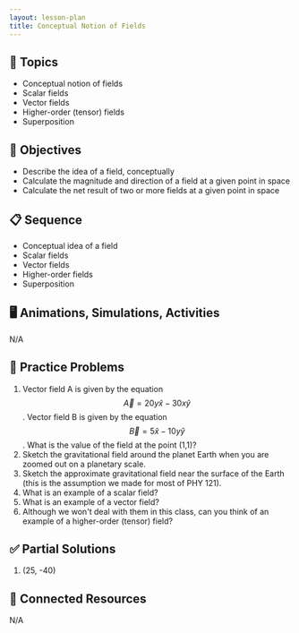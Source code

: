 ```yaml
---
layout: lesson-plan
title: Conceptual Notion of Fields
---
```


## 🔖 Topics

* Conceptual notion of fields
* Scalar fields
* Vector fields
* Higher-order (tensor) fields
* Superposition

## 🎯 Objectives

* Describe the idea of a field, conceptually
* Calculate the magnitude and direction of a field at a given point in space
* Calculate the net result of two or more fields at a given point in space

## 📋 Sequence

* Conceptual idea of a field
* Scalar fields
* Vector fields
* Higher-order fields
* Superposition

## 🖥️ Animations, Simulations, Activities

N/A

## 📝 Practice Problems

1. Vector field A is given by the equation $$ \vec{A} = 20 y \hat{x} - 30 x \hat{y} $$. Vector field B is given by the equation $$ \vec{B} = 5 \hat{x} - 10 y \hat{y} $$. What is the value of the field at the point (1,1)?
2. Sketch the gravitational field around the planet Earth when you are zoomed out on a planetary scale.
3. Sketch the approximate gravitational field near the surface of the Earth (this is the assumption we made for most of PHY 121).
4. What is an example of a scalar field?
5. What is an example of a vector field?
6. Although we won't deal with them in this class, can you think of an example of a higher-order (tensor) field?

## ✅ Partial Solutions

1. (25, -40)

## 📘 Connected Resources

N/A
